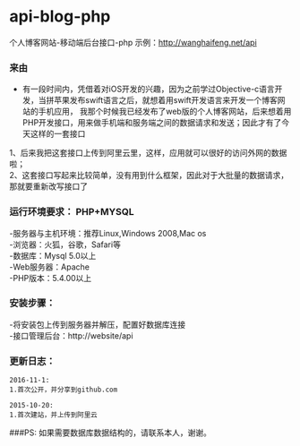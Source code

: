 # api-blog-php
个人博客网站-移动端后台接口-php
示例：http://wanghaifeng.net/api

### 来由
 - 有一段时间内，凭借着对iOS开发的兴趣，因为之前学过Objective-c语言开发，当拼苹果发布swift语言之后，就想着用swift开发语言来开发一个博客网站的手机应用，
   我那个时候我已经发布了web版的个人博客网站，后来想着用PHP开发接口，用来做手机端和服务端之间的数据请求和发送；因此才有了今天这样的一套接口<br>

 1、后来我把这套接口上传到阿里云里，这样，应用就可以很好的访问外网的数据啦；<br>
 2、这套接口写起来比较简单，没有用到什么框架，因此对于大批量的数据请求，那就要重新改写接口了<br>


### 运行环境要求： PHP+MYSQL
-服务器与主机环境：推荐Linux,Windows 2008,Mac os <br>
-浏览器：火狐，谷歌，Safari等<br>
-数据库：Mysql 5.0以上<br>
-Web服务器：Apache<br>
-PHP版本：5.4.00以上<br>

### 安装步骤：
-将安装包上传到服务器并解压，配置好数据库连接<br>
-接口管理后台：http://website/api<br>

### 更新日志：<br/>
    2016-11-1:
    1.首次公开，并分享到github.com
    
    2015-10-20:
    1.首次建站，并上传到阿里云
    

###PS:
    如果需要数据库数据结构的，请联系本人，谢谢。

